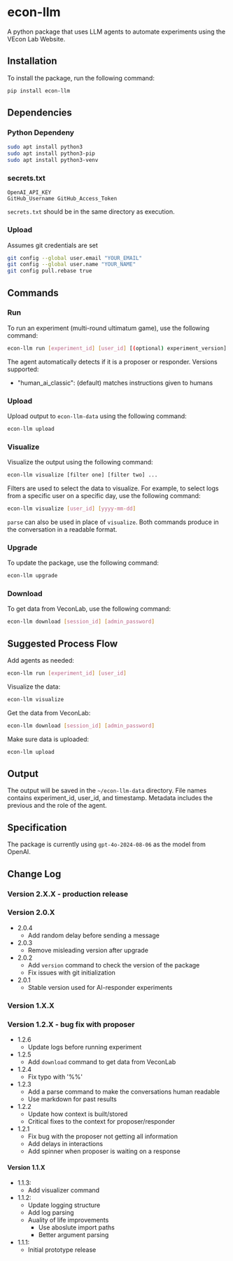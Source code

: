 # econ-llm
A python package that uses LLM agents to automate experiments using the VEcon Lab Website.

## Installation
To install the package, run the following command:
```bash
pip install econ-llm
```

## Dependencies
### Python Dependeny
```bash
sudo apt install python3
sudo apt install python3-pip
sudo apt install python3-venv
```
### secrets.txt
```text
OpenAI_API_KEY
GitHub_Username GitHub_Access_Token
```

`secrets.txt` should be in the same directory as execution.

### Upload
Assumes git credentials are set
```bash
git config --global user.email "YOUR_EMAIL"
git config --global user.name "YOUR_NAME"
git config pull.rebase true
```

## Commands
### Run
To run an experiment (multi-round ultimatum game), use the following command:
```bash
econ-llm run [experiment_id] [user_id] [(optional) experiment_version]
```
The agent automatically detects if it is a proposer or responder. Versions supported:
- "human_ai_classic": (default) matches instructions given to humans

### Upload
Upload output to `econ-llm-data` using the following command:
```bash
econ-llm upload
```

### Visualize
Visualize the output using the following command:
```bash
econ-llm visualize [filter one] [filter two] ...
```
Filters are used to select the data to visualize. For example, to select logs from a specific user on a specific day, use the following command:
```bash
econ-llm visualize [user_id] [yyyy-mm-dd]
```
`parse` can also be used in place of `visualize`. Both commands produce in the conversation in a readable format.

### Upgrade
To update the package, use the following command:
```bash
econ-llm upgrade
```

### Download
To get data from VeconLab, use the following command:
```bash
econ-llm download [session_id] [admin_password]
```

## Suggested Process Flow
Add agents as needed:
```bash
econ-llm run [experiment_id] [user_id]
```
Visualize the data:
```bash
econ-llm visualize
```
Get the data from VeconLab:
```bash
econ-llm download [session_id] [admin_password]
```
Make sure data is uploaded:
```bash
econ-llm upload
```

## Output
The output will be saved in the `~/econ-llm-data` directory. File names contains experiment_id, user_id, and timestamp. Metadata includes the previous and the role of the agent.

## Specification
The package is currently using `gpt-4o-2024-08-06` as the model from OpenAI.

## Change Log
### Version 2.X.X - production release
### Version 2.0.X
- 2.0.4
    - Add random delay before sending a message
- 2.0.3
    - Remove misleading version after upgrade
- 2.0.2
    - Add `version` command to check the version of the package
    - Fix issues with git initialization
- 2.0.1
    - Stable version used for AI-responder experiments

### Version 1.X.X

### Version 1.2.X - bug fix with proposer
- 1.2.6
    - Update logs before running experiment
- 1.2.5
    - Add `download` command to get data from VeconLab
- 1.2.4
    - Fix typo with '%%'
- 1.2.3
    - Add a parse command to make the conversations human readable
    - Use markdown for past results
- 1.2.2
    - Update how context is built/stored
    - Critical fixes to the context for proposer/responder
- 1.2.1
    - Fix bug with the proposer not getting all information
    - Add delays in interactions
    - Add spinner when proposer is waiting on a response

#### Version 1.1.X
- 1.1.3:
    - Add visualizer command
- 1.1.2: 
    - Update logging structure
    - Add log parsing
    - Auality of life improvements 
        - Use aboslute import paths
        - Better argument parsing
- 1.1.1: 
    - Initial prototype release
